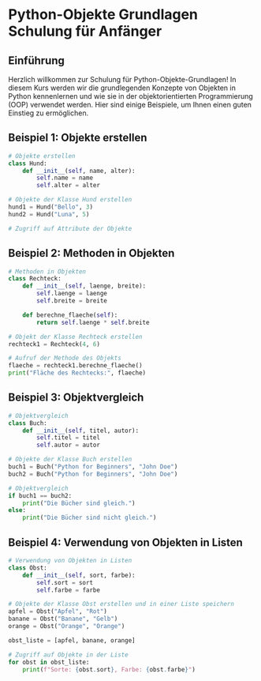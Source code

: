 # Python-Objekte Grundlagen Schulung für Anfänger

## Einführung

Herzlich willkommen zur Schulung für Python-Objekte-Grundlagen! In diesem Kurs werden wir die grundlegenden Konzepte von Objekten in Python kennenlernen und wie sie in der objektorientierten Programmierung (OOP) verwendet werden. Hier sind einige Beispiele, um Ihnen einen guten Einstieg zu ermöglichen.

## Beispiel 1: Objekte erstellen

```python
# Objekte erstellen
class Hund:
    def __init__(self, name, alter):
        self.name = name
        self.alter = alter

# Objekte der Klasse Hund erstellen
hund1 = Hund("Bello", 3)
hund2 = Hund("Luna", 5)

# Zugriff auf Attribute der Objekte
```

## Beispiel 2: Methoden in Objekten

```python
# Methoden in Objekten
class Rechteck:
    def __init__(self, laenge, breite):
        self.laenge = laenge
        self.breite = breite

    def berechne_flaeche(self):
        return self.laenge * self.breite

# Objekt der Klasse Rechteck erstellen
rechteck1 = Rechteck(4, 6)

# Aufruf der Methode des Objekts
flaeche = rechteck1.berechne_flaeche()
print("Fläche des Rechtecks:", flaeche)

```

## Beispiel 3: Objektvergleich

```python
# Objektvergleich
class Buch:
    def __init__(self, titel, autor):
        self.titel = titel
        self.autor = autor

# Objekte der Klasse Buch erstellen
buch1 = Buch("Python for Beginners", "John Doe")
buch2 = Buch("Python for Beginners", "John Doe")

# Objektvergleich
if buch1 == buch2:
    print("Die Bücher sind gleich.")
else:
    print("Die Bücher sind nicht gleich.")

```

## Beispiel 4: Verwendung von Objekten in Listen

```python
# Verwendung von Objekten in Listen
class Obst:
    def __init__(self, sort, farbe):
        self.sort = sort
        self.farbe = farbe

# Objekte der Klasse Obst erstellen und in einer Liste speichern
apfel = Obst("Apfel", "Rot")
banane = Obst("Banane", "Gelb")
orange = Obst("Orange", "Orange")

obst_liste = [apfel, banane, orange]

# Zugriff auf Objekte in der Liste
for obst in obst_liste:
    print(f"Sorte: {obst.sort}, Farbe: {obst.farbe}")

```